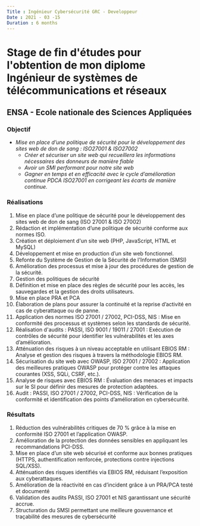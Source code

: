 ```yaml
---
Title : Ingénieur Cybersécurité GRC - Developpeur
Date : 2021 - 03 -15
Duration : 6 months
---
```

# Stage de fin d'études pour l'obtention de mon diplome Ingénieur de systèmes de télécommunications et réseaux
## ENSA - Ecole nationale des Sciences Appliquées 
### **Objectif** 
- *Mise en place d’une politique de sécurité pour le développement des sites web de don de sang : ISO27001 & ISO27002*
  - *Créer et sécuriser un site web qui recueillera les informations nécessaires des donneurs de manière fiable*
  - *Avoir un SMI performant pour notre site web*
  - *Gagner en temps et en efficacité avec le cycle d’amélioration continue PDCA ISO27001 en corrigeant les écarts de manière continue.*


###  **Réalisations**
1. Mise en place d’une politique de sécurité pour le développement des sites web de don de sang (ISO 27001 & ISO 27002)
2. Rédaction et implémentation d’une politique de sécurité conforme aux normes ISO.
3. Création et déploiement d'un site web (PHP, JavaScript, HTML et MySQL)
4. Développement et mise en production d’un site web fonctionnel.
5. Refonte du Système de Gestion de la Sécurité de l'Information (SMSI)
6. Amélioration des processus et mise à jour des procédures de gestion de la sécurité.
7. Gestion des politiques de sécurité
8. Définition et mise en place des règles de sécurité pour les accès, les sauvegardes et la gestion des droits utilisateurs.
9. Mise en place PRA et PCA
10. Élaboration de plans pour assurer la continuité et la reprise d’activité en cas de cyberattaque ou de panne.
11. Application des normes ISO 27001 / 27002, PCI-DSS, NIS : Mise en conformité des processus et systèmes selon les standards de sécurité.
12. Réalisation d'audits : PASSI, ISO 9001 / 19011 / 27001 : Exécution de contrôles de sécurité pour identifier les vulnérabilités et les axes d’amélioration.
13. Atténuation des risques à un niveau acceptable en utilisant EBIOS RM : Analyse et gestion des risques à travers la méthodologie EBIOS RM.
14. Sécurisation du site web avec OWASP, ISO 27001 / 27002 : Application des meilleures pratiques OWASP pour protéger contre les attaques courantes (XSS, SQLi, CSRF, etc.).
15. Analyse de risques avec EBIOS RM : Évaluation des menaces et impacts sur le SI pour définir des mesures de protection adaptées.
16. Audit : PASSI, ISO 27001 / 27002, PCI-DSS, NIS : Vérification de la conformité et identification des points d’amélioration en cybersécurité.


###  **Résultats**
1. Réduction des vulnérabilités critiques de 70 % grâce à la mise en conformité ISO 27001 et l’application OWASP.
2. Amélioration de la protection des données sensibles en appliquant les recommandations PCI-DSS.
3. Mise en place d’un site web sécurisé et conforme aux bonnes pratiques (HTTPS, authentification renforcée, protections contre injections SQL/XSS).
4. Atténuation des risques identifiés via EBIOS RM, réduisant l’exposition aux cyberattaques.
5. Amélioration de la réactivité en cas d’incident grâce à un PRA/PCA testé et documenté
6. Validation des audits PASSI, ISO 27001 et NIS garantissant une sécurité accrue.
7. Structuration du SMSI permettant une meilleure gouvernance et traçabilité des mesures de cybersécurité

